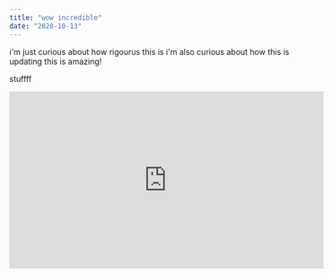 ```yaml
---
title: "wow incredible"
date: "2020-10-13"
---
```

i'm just curious about how rigourus this is
i'm also curious about how this is updating
this is amazing!

stuffff

<iframe width="560" height="315" src="https://www.youtube.com/embed/YLNuu_ZiPNM" frameborder="0" allow="accelerometer; autoplay; encrypted-media; gyroscope; picture-in-picture" allowfullscreen></iframe>